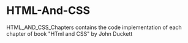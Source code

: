 # HTML-And-CSS

HTML_AND_CSS_Chapters contains the code implementation of each chapter of book "HTml and CSS" by John Duckett
